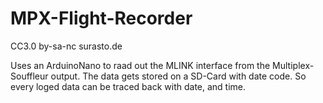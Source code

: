 # MPX-Flight-Recorder
CC3.0 by-sa-nc   surasto.de

Uses an ArduinoNano to raad out the MLINK interface from the Multiplex-Souffleur output.
The data gets stored on a SD-Card with date code.
So every loged data can be traced back with date, and time.

 
